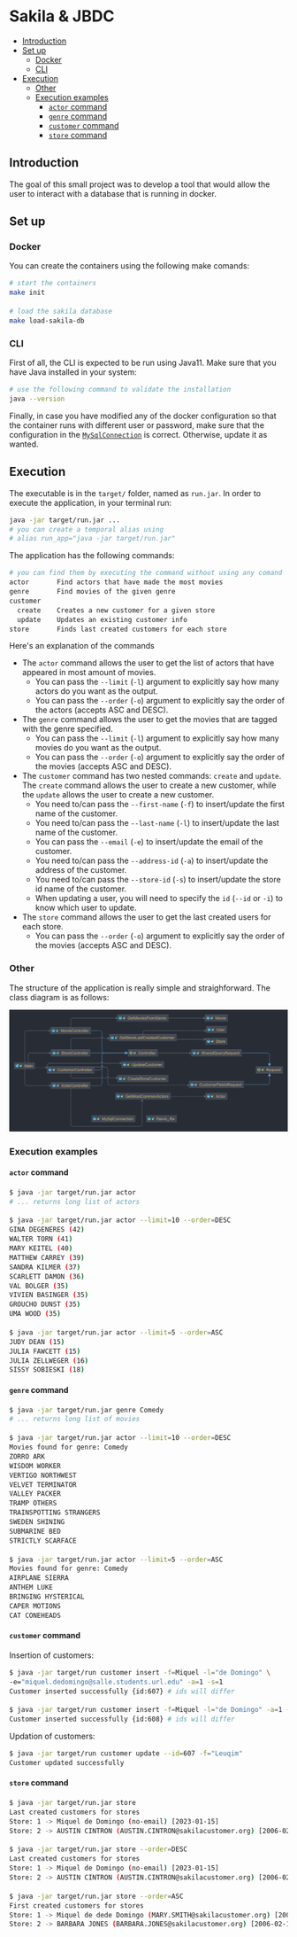 # Sakila & JBDC

<!-- TOC -->
* [Introduction](#introduction)
* [Set up](#set-up)
  * [Docker](#docker)
  * [CLI](#cli)
* [Execution](#execution)
  * [Other](#other)
  * [Execution examples](#execution-examples)
    * [`actor` command](#actor-command)
    * [`genre` command](#genre-command)
    * [`customer` command](#customer-command)
    * [`store` command](#store-command)
<!-- TOC -->

## Introduction

The goal of this small project was to develop a tool that would allow the user
to interact with a database that is running in docker.

## Set up

### Docker

You can create the containers using the following make comands:

```sh
# start the containers
make init

# load the sakila database
make load-sakila-db
```

### CLI

First of all, the CLI is expected to be run using Java11. Make sure that you
have Java installed in your system:

```sh
# use the following command to validate the installation
java --version
```

Finally, in case you have modified any of the docker configuration so that the
container runs with different user or password, make sure that the configuration
in the [`MySqlConnection`](./src/main/java/org/mddg/MySqlConnection.java) is
correct. Otherwise, update it as wanted.

## Execution

The executable is in the `target/` folder, named as `run.jar`. In order to
execute the application, in your terminal run:

```sh
java -jar target/run.jar ...
# you can create a temporal alias using 
# alias run_app="java -jar target/run.jar"
```

The application has the following commands:

```sh
# you can find them by executing the command without using any comand
actor       Find actors that have made the most movies
genre       Find movies of the given genre
customer
  create    Creates a new customer for a given store
  update    Updates an existing customer info
store       Finds last created customers for each store
```

Here's an explanation of the commands

- The `actor` command allows the user to get the list of actors that have
  appeared in most amount of movies. 
    - You can pass the `--limit` (`-l`) argument to explicitly say how many
      actors do you want as the output.
    - You can pass the `--order` (`-o`) argument to explicitly say the order of
      the actors (accepts ASC and DESC).
- The `genre` command allows the user to get the movies that are tagged with the
  genre specified.
    - You can pass the `--limit` (`-l`) argument to explicitly say how many
      movies do you want as the output.
    - You can pass the `--order` (`-o`) argument to explicitly say the order of
      the movies (accepts ASC and DESC).
- The `customer` command has two nested commands: `create` and `update`. The
  `create` command allows the user to create a new customer, while the `update`
  allows the user to create a new customer.
    - You need to/can pass the `--first-name` (`-f`) to insert/update the first
      name of the customer.
    - You need to/can pass the `--last-name` (`-l`) to insert/update the last
      name of the customer.
    - You can pass the `--email` (`-e`) to insert/update the email of the customer.
    - You need to/can pass the `--address-id` (`-a`) to insert/update the address of
      the customer.
    - You need to/can pass the `--store-id` (`-s`) to insert/update the store id
      name of the customer.
    - When updating a user, you will need to specify the `id` (`--id` or `-i`)
      to know which user to update.
- The `store` command allows the user to get the last created users for each
  store.
    - You can pass the `--order` (`-o`) argument to explicitly say the order of
      the movies (accepts ASC and DESC).

### Other

The structure of the application is really simple and straighforward. The class
diagram is as follows:

![Class diagram](./assets/ClassDiagram.png)

### Execution examples

#### `actor` command

```sh
$ java -jar target/run.jar actor
# ... returns long list of actors

$ java -jar target/run.jar actor --limit=10 --order=DESC
GINA DEGENERES (42)
WALTER TORN (41)
MARY KEITEL (40)
MATTHEW CARREY (39)
SANDRA KILMER (37)
SCARLETT DAMON (36)
VAL BOLGER (35)
VIVIEN BASINGER (35)
GROUCHO DUNST (35)
UMA WOOD (35)

$ java -jar target/run.jar actor --limit=5 --order=ASC
JUDY DEAN (15)
JULIA FAWCETT (15)
JULIA ZELLWEGER (16)
SISSY SOBIESKI (18)
```

#### `genre` command

```sh
$ java -jar target/run.jar genre Comedy
# ... returns long list of movies

$ java -jar target/run.jar actor --limit=10 --order=DESC
Movies found for genre: Comedy
ZORRO ARK
WISDOM WORKER
VERTIGO NORTHWEST
VELVET TERMINATOR
VALLEY PACKER
TRAMP OTHERS
TRAINSPOTTING STRANGERS
SWEDEN SHINING
SUBMARINE BED
STRICTLY SCARFACE

$ java -jar target/run.jar actor --limit=5 --order=ASC
Movies found for genre: Comedy
AIRPLANE SIERRA
ANTHEM LUKE
BRINGING HYSTERICAL
CAPER MOTIONS
CAT CONEHEADS
```

#### `customer` command

Insertion of customers:

```sh
$ java -jar target/run customer insert -f=Miquel -l="de Domingo" \
-e="miquel.dedomingo@salle.students.url.edu" -a=1 -s=1
Customer inserted successfully {id:607} # ids will differ

$ java -jar target/run customer insert -f=Miquel -l="de Domingo" -a=1 -s=1
Customer inserted successfully {id:608} # ids will differ
```

Updation of customers:

```sh
$ java -jar target/run customer update --id=607 -f="Leuqim" 
Customer updated successfully
```

#### `store` command

```sh
$ java -jar target/run.jar store
Last created customers for stores
Store: 1 -> Miquel de Domingo (no-email) [2023-01-15]
Store: 2 -> AUSTIN CINTRON (AUSTIN.CINTRON@sakilacustomer.org) [2006-02-14]

$ java -jar target/run.jar store --order=DESC
Last created customers for stores
Store: 1 -> Miquel de Domingo (no-email) [2023-01-15]
Store: 2 -> AUSTIN CINTRON (AUSTIN.CINTRON@sakilacustomer.org) [2006-02-14]

$ java -jar target/run.jar store --order=ASC
First created customers for stores
Store: 1 -> Miquel de dede Domingo (MARY.SMITH@sakilacustomer.org) [2006-02-14]
Store: 2 -> BARBARA JONES (BARBARA.JONES@sakilacustomer.org) [2006-02-14]
```
